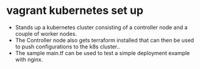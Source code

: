 # vagrant kubernetes set up
* Stands up a kubernetes cluster consisting of a controller node and a couple of worker nodes.
* The Controller node also gets terraform installed that can then be used to push configurations to the k8s cluster..
* The sample main.tf can be used to test a simple deployment example with nginx.

